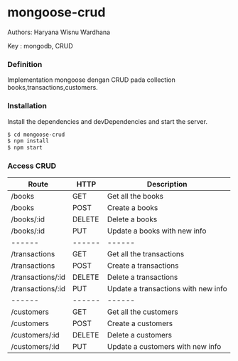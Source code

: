 # mongoose-crud

Authors: Haryana Wisnu Wardhana

Key : mongodb, CRUD

### Definition

Implementation mongoose dengan CRUD pada collection books,transactions,customers.

### Installation

Install the dependencies and devDependencies and start the server.

```sh
$ cd mongoose-crud
$ npm install
$ npm start
```

### Access CRUD

| Route | HTTP | Description|
| ------ | ------ | ------ |
| /books | GET | Get all the books |
| /books | POST | Create a books |
| /books/:id | DELETE | Delete a books |
| /books/:id | PUT | Update a books with new info |
| ------ | ------ | ------ |
| /transactions | GET | Get all the transactions |
| /transactions | POST | Create a transactions |
| /transactions/:id | DELETE | Delete a transactions |
| /transactions/:id | PUT | Update a transactions with new info |
| ------ | ------ | ------ |
| /customers | GET | Get all the customers |
| /customers | POST | Create a customers |
| /customers/:id | DELETE | Delete a customers |
| /customers/:id | PUT | Update a customers with new info |
